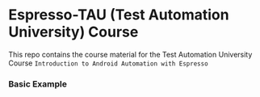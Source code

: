 # Espresso-TAU (Test Automation University) Course 

This repo contains the course material for the Test Automation University Course `Introduction to Android Automation with Espresso` 

### Basic Example
